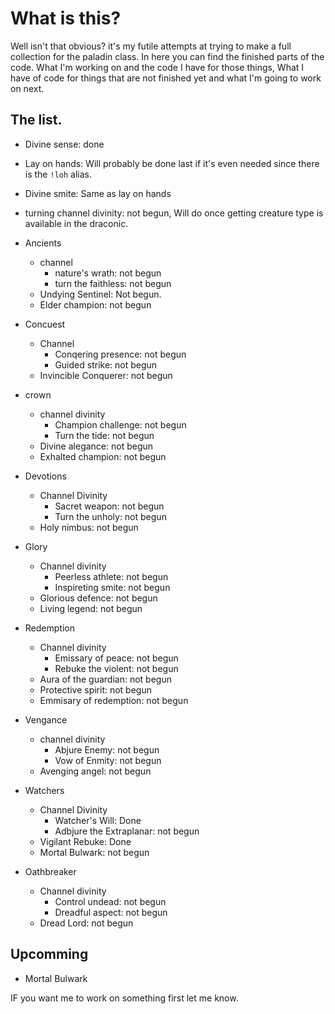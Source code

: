 # What is this?
Well isn't that obvious? it's my futile attempts at trying to make a full collection for the paladin class. In here you can find the finished parts of the code. What I'm working on and the code I have for those things, What I have of code for things that are not finished yet and what I'm going to work on next.

## The list.

- Divine sense: done
- Lay on hands: Will probably be done last if it's even needed since there is the `!loh` alias.
- Divine smite: Same as lay on hands
- turning channel divinity: not begun, Will do once getting creature type is available in the draconic.

- Ancients
	- channel
		- nature's wrath: not begun
		- turn the faithless: not begun
  - Undying Sentinel: Not begun.
  - Elder champion: not begun
- Concuest
	- Channel
		- Conqering presence: not begun
		- Guided strike: not begun
	- Invincible Conquerer: not begun
- crown
	-  channel divinity
		- Champion challenge: not begun
		- Turn the tide: not begun
	- Divine alegance: not begun
	- Exhalted champion: not begun
- Devotions
	- Channel Divinity
		- Sacret weapon: not begun
		- Turn the unholy: not begun
	- Holy nimbus: not begun
- Glory
	- Channel divinity
		- Peerless athlete: not begun
		- Inspireting smite: not begun
	- Glorious defence: not begun
	- Living legend: not begun
- Redemption
	- Channel divinity
		- Emissary of peace: not begun
		- Rebuke the violent: not begun
	- Aura of the guardian: not begun
	- Protective spirit: not begun
	- Emmisary of redemption: not begun
- Vengance
	- channel divinity
		- Abjure Enemy: not begun
		- Vow of Enmity: not begun
	- Avenging angel: not begun
- Watchers
	- Channel Divinity
		- Watcher's Will: Done
		- Adbjure the Extraplanar: not begun
	- Vigilant Rebuke: Done
	- Mortal Bulwark: not begun
- Oathbreaker
	- Channel divinity
		- Control undead: not begun
		- Dreadful aspect: not begun
	- Dread Lord: not begun
	
## Upcomming
- Mortal Bulwark

IF you want me to work on something first let me know.
